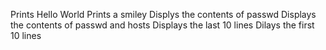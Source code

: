 Prints Hello World
Prints a smiley
Displys the contents of passwd
Displays the contents of passwd and hosts
Displays the last 10 lines
Dilays the first 10 lines

